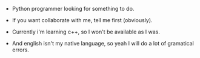 - Python programmer looking for something to do.

- If you want collaborate with me, tell me first (obviously).

- Currently i'm learning c++, so I won't be available as I was.

- And english isn't my native language, so yeah I will do a lot of gramatical errors.
